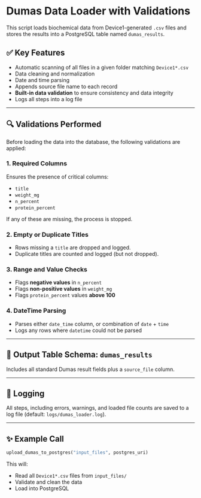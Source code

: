 # Dumas Data Loader with Validations

This script loads biochemical data from Device1-generated `.csv` files and stores the results into a PostgreSQL table named `dumas_results`.

## ✅ Key Features
- Automatic scanning of all files in a given folder matching `Device1*.csv`
- Data cleaning and normalization
- Date and time parsing
- Appends source file name to each record
- **Built-in data validation** to ensure consistency and data integrity
- Logs all steps into a log file

---

## 🔍 Validations Performed

Before loading the data into the database, the following validations are applied:

### 1. Required Columns
Ensures the presence of critical columns:
- `title`
- `weight_mg`
- `n_percent`
- `protein_percent`

If any of these are missing, the process is stopped.

### 2. Empty or Duplicate Titles
- Rows missing a `title` are dropped and logged.
- Duplicate titles are counted and logged (but not dropped).

### 3. Range and Value Checks
- Flags **negative values** in `n_percent`
- Flags **non-positive values** in `weight_mg`
- Flags `protein_percent` values **above 100**

### 4. DateTime Parsing
- Parses either `date_time` column, or combination of `date` + `time`
- Logs any rows where `datetime` could not be parsed

---

## 💾 Output Table Schema: `dumas_results`
Includes all standard Dumas result fields plus a `source_file` column.

---

## 📝 Logging
All steps, including errors, warnings, and loaded file counts are saved to a log file (default: `logs/dumas_loader.log`).

---

## ✨ Example Call
```python
upload_dumas_to_postgres("input_files", postgres_uri)
```

This will:
- Read all `Device1*.csv` files from `input_files/`
- Validate and clean the data
- Load into PostgreSQL
